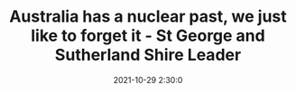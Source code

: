 ---
"title": "Australia has a nuclear past, we just like to forget it - St George and Sutherland Shire Leader"
"date": "2021-10-29 2:30:0"
"feed_name": "GOOGLENEWSDRILLING"
"feed_website": "https://news.google.com/search?q=drilling%2Bincident&hl=en-US&gl=US&ceid=US:en"
"feed_rss": "https://news.google.com/rss/search?q=drilling%2Bincident&hl=en-US&gl=US&ceid=US:en"
"link": "https://www.theleader.com.au/story/7485098/australia-has-a-nuclear-past-we-just-like-to-forget-it/?cs=9676"
"source": "{'href': 'https://www.theleader.com.au', 'title': 'St George and Sutherland Shire Leader'}"
"file": "_posts/2021-1-1-c87550f793a894e266fb7ec34515ed3dd1449fa7.md"
"accident": "0"
"drilling": "0"
"dead": "0"
"injured": "0"
"arrested": "0"
"place": "unknown place"
"where": "unknown site"
"causes": "unknown"
"place_uri": "unknown place"
---